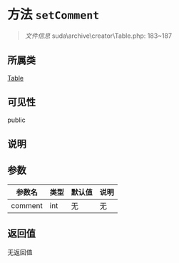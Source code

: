# 方法 `setComment`

> *文件信息* suda\archive\creator\Table.php: 183~187

## 所属类 

[Table](../Table.md)

## 可见性

public

## 说明



## 参数


| 参数名 | 类型 | 默认值 | 说明 |
|--------|-----|-------|-------|
| comment |  int | 无 | 无 |



## 返回值

无返回值
